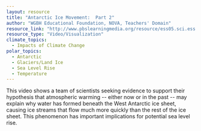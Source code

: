 ```yaml
---
layout: resource
title: "Antarctic Ice Movement:  Part 2"
author: "WGBH Educational Foundation, NOVA, Teachers' Domain"
resource_link: "http://www.pbslearningmedia.org/resource/ess05.sci.ess.earthsys.icestreams/"
resource_type: "Video/Visualization"
climate_topics:
  - Impacts of Climate Change
polar_topics:
  - Antarctic
  - Glaciers/Land Ice
  - Sea Level Rise
  - Temperature
---
```


This video shows a team of scientists seeking evidence to support their hypothesis that atmospheric warming -- either now or in the past -- may explain why water has formed beneath the West Antarctic ice sheet, causing ice streams that flow much more quickly than the rest of the ice sheet. This phenomenon has important implications for potential sea level rise.
